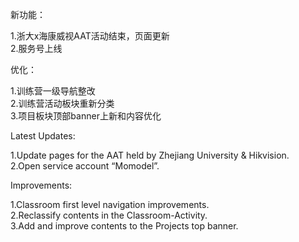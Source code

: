 新功能：

1.浙大x海康威视AAT活动结束，页面更新      
2.服务号上线            

优化：
  
1.训练营一级导航整改                                          
2.训练营活动板块重新分类                                        
3.项目板块顶部banner上新和内容优化                       
                        
Latest Updates:                         
                          
1.Update pages for the AAT held by Zhejiang University & Hikvision.                                
2.Open service account “Momodel”.                              

Improvements:                                        
                         
1.Classroom first level navigation improvements.                                        
2.Reclassify contents in the Classroom-Activity.                             
3.Add and improve contents to the Projects top banner.                             
